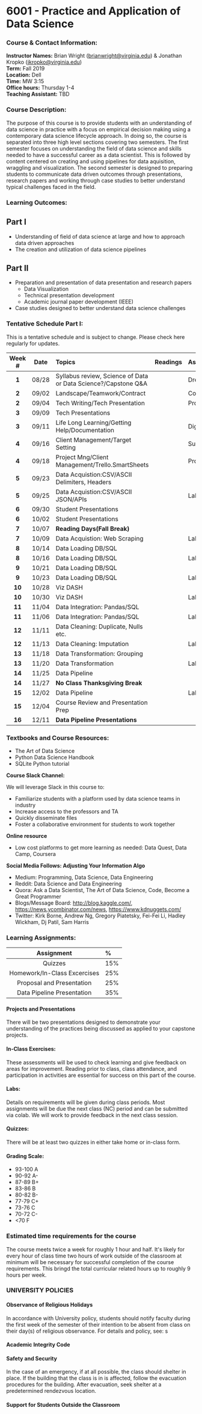 # 6001 - Practice and Application of Data Science

### Course & Contact Information:

**Instructor Names:** Brian Wright (brianwright@virginia.edu) & Jonathan Kropko (jkropko@virginia.edu) \
**Term:** Fall 2019 \
**Location:** Dell  \
**Time:** MW 3:15 \
**Office hours:** Thursday 1-4 \
**Teaching Assistant:** TBD 

###  Course Description:

The purpose of this course is to provide students with an understanding of data science in practice with a focus on empirical decision making using a contemporary data science lifecycle approach. In doing so, the course is separated into three high level sections covering two semesters. The first semester focuses on understanding the field of data science and skills needed to have a successful career as a data scientist. This is followed by content centered on creating and using pipelines for data aquisition, wraggling and visualization.  The second semester is designed to preparing students to communicate data driven outcomes through presentations, research papers and working through  case studies to better understand typical challenges faced in the field.  

### Learning Outcomes:
## Part I
 - Understanding of field of data science at large and how to approach data driven approaches
 - The creation and utilization of data science pipelines
 
 ## Part II
 - Preparation and presentation of data presentation and research papers
    - Data Visualization 
    - Technical presentation development 
    - Academic journal paper development (IEEE)
 - Case studies designed to better understand data science challenges

### Tentative Schedule Part I:
This is a tentative schedule and is subject to change. Please check here regularly for updates.

| Week # |Date   | Topics                                                      | Readings | Assignments | Due    | Prof
| :----: |:----: |:-------|:---------|:------------| :----- | :-----
| **1**  | 08/28 | Syllabus review, Science of Data or Data Science?/Capstone Q&A      |  | Dream Job       |  NC    |B/J  |
| **2**  | 09/02 | Landscape/Teamwork/Contract                                         |  |Contract       |   NC   |B    |
| **2**  | 09/04 | Tech Writing/Tech Presentation                                      |  | Proposal/Presentations   |      |B   |
| **3**  | 09/09 | Tech Presentations                                                  |  |                           |  |B   |
| **3**  | 09/11 | Life Long Learning/Getting Help/Documentation                       |  | Digital Library        |      | B  |
| **4**  | 09/16 | Client Management/Target Setting                                    |  | Success Statement      |      | J  |
| **4**  | 09/18 | Project Mng/Client Management/Trello.SmartSheets                     |  | Project Plan        |      | B  |
| **5**  | 09/23 | Data Acquistion:CSV/ASCII Delimiters, Headers                        |  |         |      | J  |
| **5**  | 09/25 | Data Acquistion:CSV/ASCII JSON/APIs                                  |  | Lab        |  NC    |  J |
| **6** | 09/30 | Student Presentations                                                 |  |         |      |  B/J  |
| **6** | 10/02 | Student Presentations                                                 |  |         |      |  B/J  |
| **7** | 10/07 | **Reading Days(Fall Break)**                                         |  |         |      |  B  |
| **7** | 10/09 | Data Acquistion: Web Scraping                                                   |  | Lab        |      |  R  |
| **8** | 10/14 | Data Loading DB/SQL                                                   |  |        |      |  R  |
| **8** | 10/16 | Data Loading DB/SQL                                                  |  |  Lab       |      |  R  |
| **9** | 10/21 | Data Loading DB/SQL                                                  |  |         |      |  R  |
| **9** | 10/23 | Data Loading DB/SQL                                                             |  | Lab        |      |  B  |
| **10** | 10/28 | Viz DASH                                                            |  |         |      |  B/J  |
| **10** | 10/30 | Viz DASH                                                             |  | Lab        |      | B/J   |
| **11** | 11/04 | Data Integration: Pandas/SQL                                         |  |         |      |  R  |
| **11** | 11/06 | Data Integration: Pandas/SQL                                         |  | Lab       |      |  R  |
| **12** | 11/11 | Data Cleaning: Duplicate, Nulls etc.                                 |  |         |      |  B/J  |
| **12** | 11/13 | Data Cleaning: Imputation                                           |  | Lab        |      |  B/J  |
| **13** | 11/18 | Data Transformation: Grouping                                       |  |        |      |  B/J  |
| **13** | 11/20 | Data Transformation                                                |  | Lab        |      | B/J   |
| **14** | 11/25 | Data Pipeline                                                     |  |        |      | R   |
| **14** | 11/27 | **No Class Thanksgiving Break**                                   |  |         |      |    |
| **15** | 12/02 | Data Pipeline                                                 |  | Lab        |      |  R  |
| **15** | 12/04 | Course Review and Presentation Prep                      |  |         |      |  B/J  |
| **16** | 12/11 | **Data Pipeline Presentations**                                                      |  |         |      |  B/J  |


### Textbooks and Course Resources:
- The Art of Data Science 
- Python Data Science Handbook
- SQLite Python tutorial

**Course Slack Channel:**


We will leverage Slack in this course to: 
- Familiarize students with a platform used by data science teams in industry
- Increase access to the professors and TA
- Quickly disseminate files
- Foster a collaborative environment for students to work together 

**Online resource**
- Low cost platforms to get more learning as needed: Data Quest, Data Camp, Coursera

**Social Media Follows: Adjusting Your Information Algo**
- Medium: Programming, Data Science, Data Engineering
- Reddit: Data Science and Data Engineering
- Quora: Ask a Data Scientist, The Art of Data Science, Code, Become a Great Programmer 
- Blogs/Message Board: http://blog.kaggle.com/, https://news.ycombinator.com/news, https://www.kdnuggets.com/
- Twitter: Kirk Borne, Andrew Ng, Gregory Piatetsky, Fei-Fei Li, Hadley Wickham, Dj Patil, Sam Harris 


### Learning Assignments:
|Assignment| % |
| :----: |:---- |
|Quizzes |15% |
|Homework/In-Class Excercises | 25% |
|Proposal and Presentation | 25% |
|Data Pipeline Presentation| 35% |


#### Projects and Presentations 
There will be two presentations designed to demonstrate your understanding of the practices being discussed as applied to your capstone projects. 

#### In-Class Exercises:
These assessments will be used to check learning and give feedback on areas for improvement. Reading prior to class, class attendance, and participation in activities are essential for success on this part of the course.
 
#### Labs: 
Details on requirements will be given during class periods. Most assignments will be due the next class (NC) period and can be submitted via colab. We will work to provide feedback in the next class session. 

#### Quizzes: 
There will be at least two quizzes in either take home or in-class form. 

#### Grading Scale:
 - 93-100 A
 - 90-92 A- 
 - 87-89 B+
 - 83-86 B 
 - 80-82 B- 
 - 77-79 C+ 
 - 73-76 C 
 - 70-72 C- 
 - <70 F
 
### Estimated time requirements for the course
The course meets twice a week for roughly 1 hour and half. It's likely for every hour of class time two hours of work outside of the classroom at minimum will be necessary for successful completion of the course requirements. This bringd the total curricular related hours up to roughly 9 hours per week. 

###  UNIVERSITY POLICIES 

#### Observance of Religious Holidays 
In accordance with University policy, students should notify faculty during the first week of the semester of their intention to be absent from class on their day(s) of religious observance. 
For details and policy, see: s

#### Academic Integrity Code


#### Safety and Security

In the case of an emergency, if at all possible, the class should shelter in place. If the building that the class is in is affected, follow the evacuation procedures for the building. After evacuation, seek shelter at a predetermined rendezvous location.

#### Support for Students Outside the Classroom

